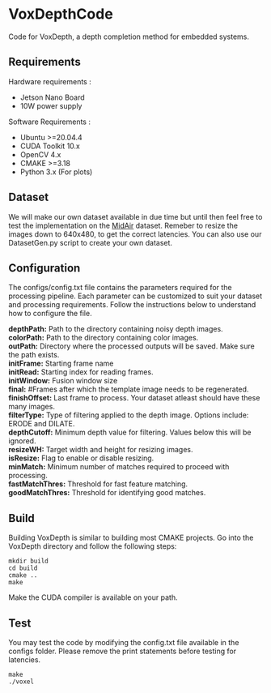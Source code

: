# VoxDepthCode
Code for VoxDepth, a depth completion method for embedded systems.
## Requirements
Hardware requirements :
- Jetson Nano Board
- 10W power supply

Software Requirements :
- Ubuntu >=20.04.4
- CUDA Toolkit 10.x
- OpenCV 4.x
- CMAKE >=3.18
- Python 3.x (For plots)
## Dataset
We will make our own dataset available in due time but until then feel free to test the implementation on the [MidAir](https://midair.ulg.ac.be/download.html) dataset. Remeber to resize the images down to 640x480, to get the correct latencies. You can also use our DatasetGen.py script to create your own dataset.

## Configuration 
The configs/config.txt file contains the parameters required for the processing pipeline. Each parameter can be customized to suit your dataset and processing requirements. Follow the instructions below to understand how to configure the file.

**depthPath:** Path to the directory containing noisy depth images.  
**colorPath:** Path to the directory containing color images.  
**outPath:** Directory where the processed outputs will be saved. Make sure the path exists.  
**initFrame:** Starting frame name  
**initRead:** Starting index for reading frames.  
**initWindow:** Fusion window size  
**final:** #Frames after which the template image needs to be regenerated.  
**finishOffset:** Last frame to process. Your dataset atleast should have these many images.  
**filterType:** Type of filtering applied to the depth image. Options include:  ERODE and DILATE.  
**depthCutoff:** Minimum depth value for filtering. Values below this will be ignored.  
**resizeWH:** Target width and height for resizing images.  
**isResize:** Flag to enable or disable resizing.  
**minMatch:** Minimum number of matches required to proceed with processing.  
**fastMatchThres:** Threshold for fast feature matching.  
**goodMatchThres:** Threshold for identifying good matches.  


## Build
Building VoxDepth is similar to building most CMAKE projects. Go into the VoxDepth directory and follow the following steps:

```
mkdir build
cd build
cmake ..
make
```

Make the CUDA compiler is available on your path.

## Test
You may test the code by modifying the config.txt file available in the configs folder. Please remove the print statements before testing for latencies.

```
make
./voxel
```
